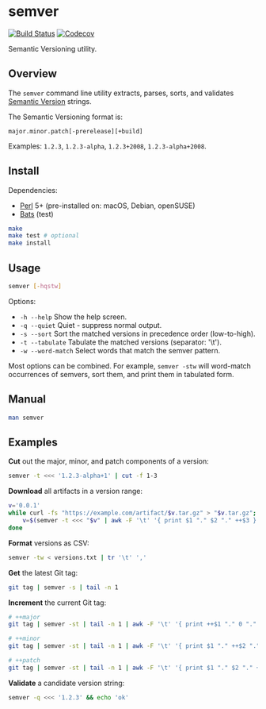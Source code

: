 # semver

[![Build Status](https://travis-ci.com/chriskilding/semver.svg?branch=master)](https://travis-ci.com/chriskilding/semver)
[![Codecov](https://codecov.io/gh/chriskilding/semver/branch/master/graph/badge.svg)](https://codecov.io/gh/chriskilding/semver)

Semantic Versioning utility.

## Overview

The `semver` command line utility extracts, parses, sorts, and validates [Semantic Version](https://semver.org/) strings.

The Semantic Versioning format is:

    major.minor.patch[-prerelease][+build]

Examples: `1.2.3`, `1.2.3-alpha`, `1.2.3+2008`, `1.2.3-alpha+2008`.

## Install

Dependencies:

- [Perl](http://www.perl.org) 5+ (pre-installed on: macOS, Debian, openSUSE)
- [Bats](https://github.com/bats-core/bats-core) (test)

```bash
make
make test # optional
make install
```

## Usage

```bash
semver [-hqstw]
```

Options:

- `-h --help`
  Show the help screen.
- `-q --quiet`
  Quiet - suppress normal output.
- `-s --sort`
  Sort the matched versions in precedence order (low-to-high).
- `-t --tabulate`
  Tabulate the matched versions (separator: '\t').
- `-w --word-match`
  Select words that match the semver pattern.

Most options can be combined. For example, `semver -stw` will word-match occurrences of semvers, sort them, and print them in tabulated form. 

## Manual

```bash
man semver
```

## Examples

**Cut** out the major, minor, and patch components of a version:

```bash
semver -t <<< '1.2.3-alpha+1' | cut -f 1-3
```

**Download** all artifacts in a version range:

```bash
v='0.0.1'
while curl -fs "https://example.com/artifact/$v.tar.gz" > "$v.tar.gz"; do
    v=$(semver -t <<< "$v" | awk -F '\t' '{ print $1 "." $2 "." ++$3 }')
done
```

**Format** versions as CSV:

```bash
semver -tw < versions.txt | tr '\t' ','
```

**Get** the latest Git tag:

```bash
git tag | semver -s | tail -n 1
```

**Increment** the current Git tag:

```bash
# ++major
git tag | semver -st | tail -n 1 | awk -F '\t' '{ print ++$1 "." 0 "." 0 }'

# ++minor
git tag | semver -st | tail -n 1 | awk -F '\t' '{ print $1 "." ++$2 "." 0 }'

# ++patch
git tag | semver -st | tail -n 1 | awk -F '\t' '{ print $1 "." $2 "." ++$3 }'
```

**Validate** a candidate version string:

```bash
semver -q <<< '1.2.3' && echo 'ok'
```

